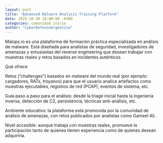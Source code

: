 ```yaml
---
layout: post
title: "Advanced Malware Analysis Training Platform"
date: 2025-10-30 18:00:00 -0300
categories: comunidad inicio
author: "CyberDefenseArgentina"
---
```


Malops.io es una plataforma de formación práctica especializada en análisis de malware. Está diseñada para analistas de seguridad, investigadores de amenazas y entusiastas del reverse engineering que desean trabajar con muestras reales y retos basados en incidentes auténticos

Qué ofrece

Retos (“challenges”) basados en malware del mundo real (por ejemplo: cargadores, RATs, troyanos) para que el usuario analice artefactos como muestras ejecutables, registros de red (PCAP), eventos de sistema, etc. 

Guía paso a paso para el análisis: desde la triage inicial hasta la ingeniería inversa, detección de C2, persistencia, técnicas anti-análisis, etc. 

Ambiente educativo: la plataforma está promovida por la comunidad de análisis de amenazas, con retos publicados por analistas como Gameel Ali. 

Nivel accesible: aunque trabaja con muestras reales, promueve la participación tanto de quienes tienen experiencia como de quienes desean adquirirla.
